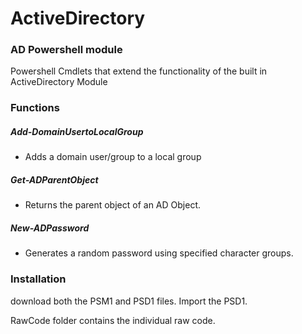 # ActiveDirectory
### AD Powershell module

Powershell Cmdlets that extend the functionality of the built in ActiveDirectory Module

### Functions
##### **Add-DomainUsertoLocalGroup**
  - Adds a domain user/group to a local group       

##### Get-ADParentObject    
  - Returns the parent object of an AD Object.   

##### New-ADPassword    
  - Generates a random password using specified character groups.

### Installation

download both the PSM1 and PSD1 files.  Import the PSD1.

RawCode folder contains the individual raw code.
